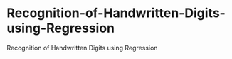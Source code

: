 # Recognition-of-Handwritten-Digits-using-Regression
Recognition of Handwritten Digits using Regression
